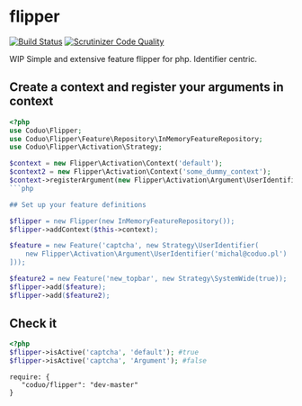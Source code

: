 flipper
====================
[![Build Status](https://travis-ci.org/coduo/flipper.svg?branch=master)](https://travis-ci.org/coduo/flipper)
[![Scrutinizer Code Quality](https://scrutinizer-ci.com/g/coduo/flipper/badges/quality-score.png?b=master)](https://scrutinizer-ci.com/g/coduo/flipper/?branch=master)


WIP
Simple and extensive feature flipper for php. Identifier centric.

## Create a context and register your arguments in context

```php
<?php
use Coduo\Flipper;
use Coduo\Flipper\Feature\Repository\InMemoryFeatureRepository;
use Coduo\Flipper\Activation\Strategy;

$context = new Flipper\Activation\Context('default');
$context2 = new Flipper\Activation\Context('some_dummy_context');
$context->registerArgument(new Flipper\Activation\Argument\UserIdentifier('michal@coduo.pl');
```php

## Set up your feature definitions

$flipper = new Flipper(new InMemoryFeatureRepository());
$flipper->addContext($this->context);

$feature = new Feature('captcha', new Strategy\UserIdentifier(
    new Flipper\Activation\Argument\UserIdentifier('michal@coduo.pl')
]));

$feature2 = new Feature('new_topbar', new Strategy\SystemWide(true));
$flipper->add($feature);
$flipper->add($feature2);
```

## Check it
```php
<?php
$flipper->isActive('captcha', 'default'); #true
$flipper->isActive('captcha', 'Argument'); #false

```

```
require: {
   "coduo/flipper": "dev-master"
}
```

